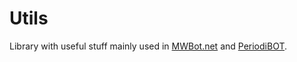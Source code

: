 # Utils
Library with useful stuff mainly used in [MWBot.net](https://github.com/MarioFinale/MWBot.net) and [PeriodiBOT](https://github.com/MarioFinale/PeriodiBOT).
